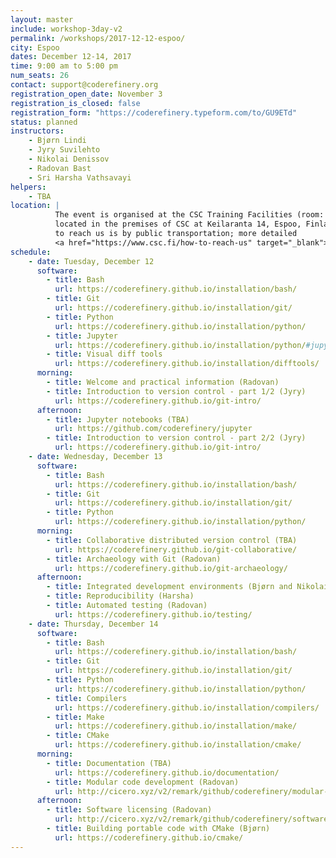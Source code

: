 ```yaml
---
layout: master
include: workshop-3day-v2
permalink: /workshops/2017-12-12-espoo/
city: Espoo
dates: December 12-14, 2017
time: 9:00 am to 5:00 pm
num_seats: 26
contact: support@coderefinery.org
registration_open_date: November 3
registration_is_closed: false
registration_form: "https://coderefinery.typeform.com/to/GU9ETd"
status: planned
instructors:
    - Bjørn Lindi
    - Jyry Suvilehto
    - Nikolai Denissov
    - Radovan Bast
    - Sri Harsha Vathsavayi
helpers:
    - TBA
location: |
          The event is organised at the CSC Training Facilities (room: Dogmi)
          located in the premises of CSC at Keilaranta 14, Espoo, Finland. The best way
          to reach us is by public transportation; more detailed
          <a href="https://www.csc.fi/how-to-reach-us" target="_blank">travel tips</a> are available.
schedule:
    - date: Tuesday, December 12
      software:
        - title: Bash
          url: https://coderefinery.github.io/installation/bash/
        - title: Git
          url: https://coderefinery.github.io/installation/git/
        - title: Python
          url: https://coderefinery.github.io/installation/python/
        - title: Jupyter
          url: https://coderefinery.github.io/installation/python/#jupyter
        - title: Visual diff tools
          url: https://coderefinery.github.io/installation/difftools/
      morning:
        - title: Welcome and practical information (Radovan)
        - title: Introduction to version control - part 1/2 (Jyry)
          url: https://coderefinery.github.io/git-intro/
      afternoon:
        - title: Jupyter notebooks (TBA)
          url: https://github.com/coderefinery/jupyter
        - title: Introduction to version control - part 2/2 (Jyry)
          url: https://coderefinery.github.io/git-intro/
    - date: Wednesday, December 13
      software:
        - title: Bash
          url: https://coderefinery.github.io/installation/bash/
        - title: Git
          url: https://coderefinery.github.io/installation/git/
        - title: Python
          url: https://coderefinery.github.io/installation/python/
      morning:
        - title: Collaborative distributed version control (TBA)
          url: https://coderefinery.github.io/git-collaborative/
        - title: Archaeology with Git (Radovan)
          url: https://coderefinery.github.io/git-archaeology/
      afternoon:
        - title: Integrated development environments (Bjørn and Nikolai)
        - title: Reproducibility (Harsha)
        - title: Automated testing (Radovan)
          url: https://coderefinery.github.io/testing/
    - date: Thursday, December 14
      software:
        - title: Bash
          url: https://coderefinery.github.io/installation/bash/
        - title: Git
          url: https://coderefinery.github.io/installation/git/
        - title: Python
          url: https://coderefinery.github.io/installation/python/
        - title: Compilers
          url: https://coderefinery.github.io/installation/compilers/
        - title: Make
          url: https://coderefinery.github.io/installation/make/
        - title: CMake
          url: https://coderefinery.github.io/installation/cmake/
      morning:
        - title: Documentation (TBA)
          url: https://coderefinery.github.io/documentation/
        - title: Modular code development (Radovan)
          url: http://cicero.xyz/v2/remark/github/coderefinery/modular-code-development/master/talk.md/
      afternoon:
        - title: Software licensing (Radovan)
          url: http://cicero.xyz/v2/remark/github/coderefinery/software-licensing/master/talk.md/
        - title: Building portable code with CMake (Bjørn)
          url: https://coderefinery.github.io/cmake/
---
```

